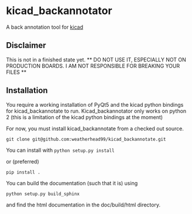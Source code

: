 #  kicad_backannotator

A back annotation tool for [kicad](http://kicad-pcb.org)

## Disclaimer

This is not in a finished state yet. ** DO NOT USE IT, ESPECIALLY NOT ON PRODUCTION BOARDS. I AM NOT RESPONSIBLE FOR BREAKING YOUR FILES **

## Installation
You require a working installation of PyQt5 and the kicad python bindings for kicad\_backannotate to run. Kicad\_backannotator only works on python 2 (this is a limitation of the kicad python bindings at the moment)

For now, you must install kicad_backannotate from a checked out source.

` git clone git@github.com:weatherhead99/kicad_backannotate.git `

You can install with
`python setup.py install`

or (preferred)

`pip install .`

You can build the documentation (such that it is) using

`python setup.py build_sphinx` 

and find the html documentation in the doc/build/html directory.
